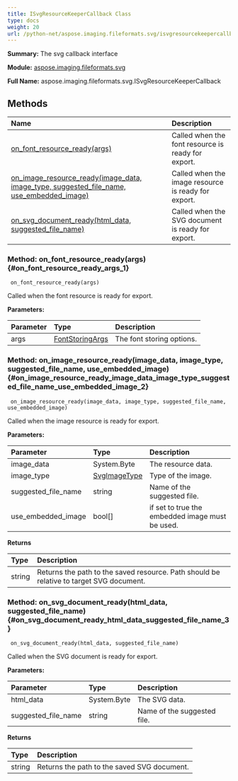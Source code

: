 ```yaml
---
title: ISvgResourceKeeperCallback Class
type: docs
weight: 20
url: /python-net/aspose.imaging.fileformats.svg/isvgresourcekeepercallback/
---
```


**Summary:** The svg callback interface

**Module:** [aspose.imaging.fileformats.svg](/imaging/python-net/aspose.imaging.fileformats.svg/)

**Full Name:** aspose.imaging.fileformats.svg.ISvgResourceKeeperCallback

## **Methods**
| **Name** | **Description** |
| :- | :- |
| [on_font_resource_ready(args)](#on_font_resource_ready_args_1) | Called when the font resource is ready for export. |
| [on_image_resource_ready(image_data, image_type, suggested_file_name, use_embedded_image)](#on_image_resource_ready_image_data_image_type_suggested_file_name_use_embedded_image_2) | Called when the image resource is ready for export. |
| [on_svg_document_ready(html_data, suggested_file_name)](#on_svg_document_ready_html_data_suggested_file_name_3) | Called when the SVG document is ready for export. |


### Method: on_font_resource_ready(args) {#on_font_resource_ready_args_1}


```
 on_font_resource_ready(args) 
```

Called when the font resource is ready for export.

**Parameters:**

| Parameter | Type | Description |
| :- | :- | :- |
| args | [FontStoringArgs](/imaging/python-net/aspose.imaging.fileformats.svg/fontstoringargs/) | The font storing options. |

### Method: on_image_resource_ready(image_data, image_type, suggested_file_name, use_embedded_image) {#on_image_resource_ready_image_data_image_type_suggested_file_name_use_embedded_image_2}


```
 on_image_resource_ready(image_data, image_type, suggested_file_name, use_embedded_image) 
```

Called when the image resource is ready for export.

**Parameters:**

| Parameter | Type | Description |
| :- | :- | :- |
| image_data | System.Byte | The resource data. |
| image_type | [SvgImageType](/imaging/python-net/aspose.imaging.fileformats.svg/svgimagetype/) | Type of the image. |
| suggested_file_name | string | Name of the suggested file. |
| use_embedded_image | bool[] | if set to <c>true</c> the embedded image must be used. |

**Returns**

| Type | Description |
| :- | :- |
| string | Returns the path to the saved resource. Path should be relative to target SVG document. |


### Method: on_svg_document_ready(html_data, suggested_file_name) {#on_svg_document_ready_html_data_suggested_file_name_3}


```
 on_svg_document_ready(html_data, suggested_file_name) 
```

Called when the SVG document is ready for export.

**Parameters:**

| Parameter | Type | Description |
| :- | :- | :- |
| html_data | System.Byte | The SVG data. |
| suggested_file_name | string | Name of the suggested file. |

**Returns**

| Type | Description |
| :- | :- |
| string | Returns the path to the saved SVG document. |


